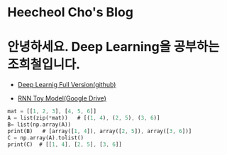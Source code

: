 # Heecheol Cho's Blog

# 안녕하세요. Deep Learning을 공부하는 조희철입니다.


	
 * [Deep Learnig Full Version(github)][1]

 * [RNN Toy Model(Google Drive)][2]



```rust
mat = [[1, 2, 3], [4, 5, 6]]
A = list(zip(*mat))   # [(1, 4), (2, 5), (3, 6)]
B= list(np.array(A))
print(B)   # [array([1, 4]), array([2, 5]), array([3, 6])]
C = np.array(A).tolist()
print(C)  # [[1, 4], [2, 5], [3, 6]]
```







[1]:https://github.com/hccho2/hccho2.github.io/blob/master/LanguageModel.pdf/ "링크제목1"
[2]:https://drive.google.com/file/d/1FlGwtl3Uy7xhRwCdlfeBcfCO0pOSUzaX/view?usp=sharing/ "링크제목2"
